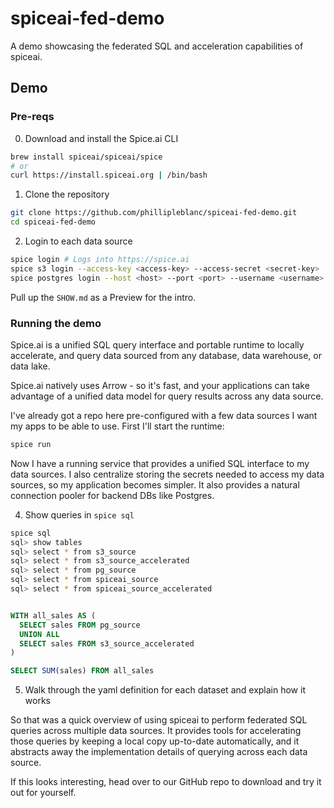 # spiceai-fed-demo
A demo showcasing the federated SQL and acceleration capabilities of spiceai.

## Demo

### Pre-reqs

0. Download and install the Spice.ai CLI

```bash
brew install spiceai/spiceai/spice
# or
curl https://install.spiceai.org | /bin/bash
```

1. Clone the repository

```bash
git clone https://github.com/phillipleblanc/spiceai-fed-demo.git
cd spiceai-fed-demo
```

2. Login to each data source

```bash
spice login # Logs into https://spice.ai
spice s3 login --access-key <access-key> --access-secret <secret-key>
spice postgres login --host <host> --port <port> --username <username> --password <password> --database <database>
```

Pull up the `SHOW.md` as a Preview for the intro.

### Running the demo

Spice.ai is a unified SQL query interface and portable runtime to locally accelerate, and query data sourced from any database, data warehouse, or data lake.

Spice.ai natively uses Arrow - so it's fast, and your applications can take advantage of a unified data model for query results across any data source.

I've already got a repo here pre-configured with a few data sources I want my apps to be able to use. First I'll start the runtime:

```bash
spice run
```

Now I have a running service that provides a unified SQL interface to my data sources. I also centralize storing the secrets needed to access my data sources, so my application becomes simpler. It also provides a natural connection pooler for backend DBs like Postgres.

4. Show queries in `spice sql`

```bash
spice sql
sql> show tables
sql> select * from s3_source
sql> select * from s3_source_accelerated
sql> select * from pg_source
sql> select * from spiceai_source
sql> select * from spiceai_source_accelerated
```

```sql

WITH all_sales AS (
  SELECT sales FROM pg_source 
  UNION ALL 
  SELECT sales FROM s3_source_accelerated
)

SELECT SUM(sales) FROM all_sales
```

5. Walk through the yaml definition for each dataset and explain how it works

So that was a quick overview of using spiceai to perform federated SQL queries across multiple data sources. It provides tools for accelerating those queries by keeping a local copy up-to-date automatically, and it abstracts away the implementation details of querying across each data source.

If this looks interesting, head over to our GitHub repo to download and try it out for yourself.
